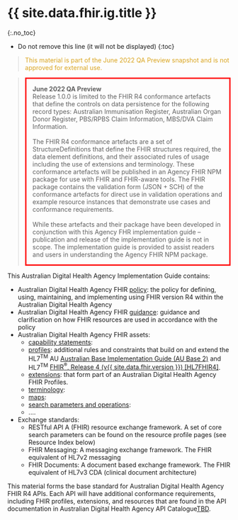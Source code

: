 # {{ site.data.fhir.ig.title }}
<!-- <h3 style="color:#ff0000;">Draft for internal use</h3> -->
{:.no_toc}

<!-- TOC  the css styling for this is \pages\assets\css\project.css under 'markdown-toc'-->
* Do not remove this line (it will not be displayed)
{:toc}
<!-- end TOC -->

> <p style="color:#DAA520;">This material is part of the June 2022 QA Preview snapshot and is not approved for external use.</p>

> <p style="border:3px; border-style:solid; border-color:#FF0000; padding: 1em;"><b>June 2022 QA Preview</b><br>Release 1.0.0 is limited to the FHIR R4 conformance artefacts that define the controls on data persistence for the following record types: Australian Immunisation Register, Australian Organ Donor Register, PBS/RPBS Claim Information, MBS/DVA Claim Information.<br><br>The FHIR R4 conformance artefacts are a set of StructureDefinitions that define the FHIR structures required, the data element definitions, and their associated rules of usage including the use of extensions and terminology. These conformance artefacts will be published in an Agency FHIR NPM package for use with FHIR and FHIR-aware tools. The FHIR package contains the validation form (JSON + SCH) of the conformance artefacts for direct use in validation operations and example resource instances that demonstrate use cases and conformance requirements.<br><br>While these artefacts and their package have been developed in conjunction with this Agency FHR implementation guide – publication and release of the implementation guide is not in scope. The implementation guide is provided to assist readers and users in understanding the Agency FHIR NPM package.</p>  


This Australian Digital Health Agency Implementation Guide contains:
* Australian Digital Health Agency FHIR [policy](policy.html): the policy for defining, using, maintaining, and implementing using FHIR version R4 within the Australian Digital Health Agency
* Australian Digital Health Agency FHIR [guidance](guidance.html): guidance and clarification on how FHIR resources are used in accordance with the policy
* Australian Digital Health Agency FHIR assets:
  * [capability statements](conformance.html):
  * [profiles](profiles.html): additional rules and constraints that build on and extend the HL7<sup>TM</sup> AU [Australian Base Implementation Guide (AU Base 2)](http://build.fhir.org/ig/hl7au/au-fhir-base/index.html) and HL7<sup>TM</sup> [FHIR<sup>&reg;</sup>, Release 4 (v{{ site.data.fhir.version }}) [HL7FHIR4]](#HL7FHIR4). 
  * [extensions](extensions.html): that form part of an Australian Digital Health Agency FHIR Profiles.
  * [terminology](terminology.html): 
  * [maps](structuremaps.html): 
  * [search parameters and operations](searchparams.html): 
  * ....
* Exchange standards:
  * RESTful API A (FHIR) resource exchange framework. A set of core search parameters can be found on the resource profile pages (see Resource Index below)
  * FHIR Messaging: A messaging exchange framework. The FHIR equivalent of HL7v2 messaging
  * FHIR Documents: A document based exchange framework. The FHIR equivalent of HL7v3 CDA (clinical document architecture)

This material forms the base standard for Australian Digital Health Agency FHIR R4 APIs. Each API will have additional conformance requirements, including FHIR profiles, extensions, and resources that are found in the API documentation in Australian Digital Health Agency API Catalogue[TBD](https://developer.digitalhealth.gov.au/taxonomy/term/361/all).